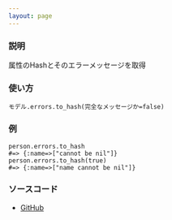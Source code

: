 ```yaml
---
layout: page
---
```


### 説明

属性のHashとそのエラーメッセージを取得

### 使い方

    モデル.errors.to_hash(完全なメッセージか=false)

### 例

    person.errors.to_hash
    #=> {:name=>["cannot be nil"]}
    person.errors.to_hash(true)
    #=> {:name=>["name cannot be nil"]}

### ソースコード

-   [GitHub](https://github.com/rails/rails/blob/984c3ef2775781d47efa9f541ce570daa2434a80/activemodel/lib/active_model/errors.rb#L224)
